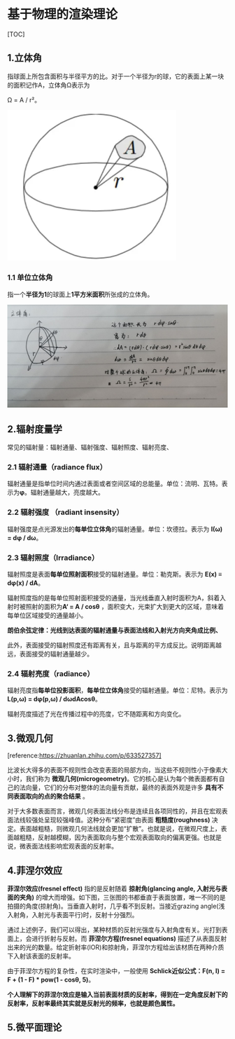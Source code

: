 # 基于物理的渲染理论

[TOC]



## 1.立体角

指球面上所包含面积与半径平方的比。对于一个半径为r的球，它的表面上某一块的面积记作A，立体角Ω表示为

Ω = A / r²。

<img src="Image\立体角.png" alt="立体角" style="zoom:50%;" />

### 1.1 单位立体角

指一个**半径为1**的球面上**1平方米面积**所张成的立体角。

![单位立体角推导](Image\单位立体角推导.jpg)

## 2.辐射度量学

常见的辐射量：辐射通量、辐射强度、辐射照度、辐射亮度、

### 2.1 辐射通量（radiance flux）

辐射通量是指单位时间内通过表面或者空间区域的总能量。单位：流明、瓦特。表示为**φ**。辐射通量越大，亮度越大。

### 2.2 辐射强度 （radiant insensity）

辐射强度是点光源发出的**每单位立体角**的辐射通量。单位：坎德拉。表示为  **I(ω) = dφ / dω**。

### 2.3 辐射照度（Irradiance）

辐射照度是表面**每单位照射面积**接受的辐射通量。单位：勒克斯。表示为  **E(x) ≡ dφ(x) / dA**。

辐射照度指的是每单位照射面积接受的通量，当光线垂直入射时面积为A，斜着入射时被照射的面积为**A‘ = A / cosθ** ，面积变大，光束扩大到更大的区域，意味着每单位区域接受的通量越小。

**朗伯余弦定律：光线到达表面的辐射通量与表面法线和入射光方向夹角成比例、**

此外，表面接受的辐射照度还有距离有关，且与距离的平方成反比。说明距离越远，表面接受的辐射通量越少。

### 2.4 辐射亮度（radiance）

辐射亮度指**每单位投影面积**，**每单位立体角**接受的辐射通量。单位：尼特。表示为**L(p,ω) = dφ(p,ω) / dωdAcosθ**。

辐射亮度描述了光在传播过程中的亮度，它不随距离和方向变化。

## 3.微观几何

[reference:https://zhuanlan.zhihu.com/p/633527357]

比波长大得多的表面不规则性会改变表面的局部方向，当这些不规则性小于像素大小时，我们称为 **微观几何(microgeometry)**。它的核心是认为每个微表面都有自己的法向量，它们的分布对整体的法向量有贡献，最终的表面外观是许多 **具有不同表面取向的点的聚合结果** 。

对于大多数表面而言，微观几何表面法线分布是连续且各项同性的，并且在宏观表面法线较强处呈现较强峰值。这种分布“紧密度”由表面 **粗糙度(roughness)** 决定。表面越粗糙，则微观几何法线就会更加“扩散”。也就是说，在微观尺度上，表面越粗糙，反射越模糊，因为表面取向与整个宏观表面取向的偏离更强。也就是说，微表面法线影响宏观表面的反射率。

## 4.菲涅尔效应

**菲涅尔效应(fresnel effect)** 指的是反射随着 **掠射角(glancing angle, 入射光与表面的夹角)** 的增大而增强。如下图，三张图的书都垂直于表面放置，唯一不同的是拍摄的角度(掠射角)。当垂直入射时，几乎看不到反射。当接近grazing angle(浅入射角，入射光与表面平行)时，反射十分强烈。

通过上述例子，我们可以得出，某种材质的反射光强度与入射角度有关。光打到表面上，会进行折射与反射。而 **菲涅尔方程(fresnel equations)** 描述了从表面反射出来的光的数量。给定折射率(IOR)和掠射角，菲涅尔方程给出该材质在两种介质下入射该表面的反射率。

由于菲涅尔方程的复杂性，在实时渲染中，一般使用 **Schlick近似公式：F(n, l) = F + (1 - F) * pow(1 - cosθ, 5)**。

**个人理解下的菲涅尔效应是输入当前表面材质的反射率，得到在一定角度反射下的反射率，反射率最终其实就是反射光的频率，也就是颜色属性。**

## 5.微平面理论

